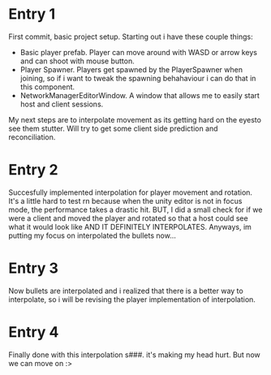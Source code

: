 # Entry 1
First commit, basic project setup. Starting out i have these couple things:
- Basic player prefab. Player can move around with WASD or arrow keys and can shoot with mouse button. 
- Player Spawner. Players get spawned by the PlayerSpawner when joining, so if i want to tweak the spawning behahaviour i can do that in this component.
- NetworkManagerEditorWindow. A window that allows me to easily start host and client sessions.

My next steps are to interpolate movement as its getting hard on the eyesto see them stutter. Will try to get some client side prediction and reconciliation.

# Entry 2
Succesfully implemented interpolation for player movement and rotation. It's a little hard to test rn because when the unity editor is not in focus mode, the performance takes a drastic hit. BUT, I did a small check for if we were a client and moved the player and rotated so that a host could see what it would look like AND IT DEFINITELY INTERPOLATES. Anyways, im putting my focus on interpolated the bullets now...

# Entry 3
Now bullets are interpolated and i realized that there is a better way to interpolate, so i will be revising the player implementation of interpolation.

# Entry 4
Finally done with this interpolation s###. it's making my head hurt. But now we can move on :>
